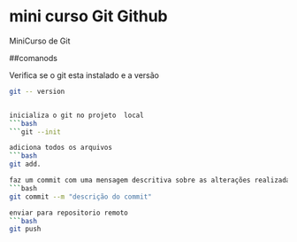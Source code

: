 # mini curso Git Github

MiniCurso de Git 

##comanods 

Verifica se o git esta instalado e a versão
```bash 
git -- version


inicializa o git no projeto  local
```bash
```git --init

adiciona todos os arquivos
```bash
git add.

faz um commit com uma mensagem descritiva sobre as alterações realizadas
```bash
git commit --m "descrição do commit"

enviar para repositorio remoto
```bash
git push
```


